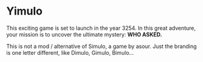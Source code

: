# Yimulo
This exciting game is set to launch in the year 3254. 
In this great adventure, your mission is to uncover the ultimate mystery: **WHO ASKED.**

This is not a mod / alternative of Simulo, a game by asour. Just the branding is one letter different, like Dimulo, Gimulo, Bimulo... 
